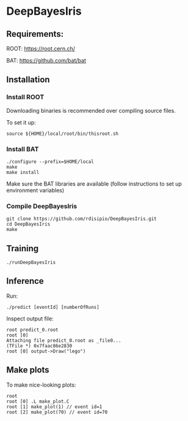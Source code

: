 # DeepBayesIris

## Requirements:
ROOT: https://root.cern.ch/

BAT: https://github.com/bat/bat

## Installation

### Install ROOT 

Downloading binaries is recommended over compiling source files. 

To set it up:

```
source ${HOME}/local/root/bin/thisroot.sh
```

### Install BAT

```
./configure --prefix=$HOME/local
make
make install
```

Make sure the BAT libraries are available (follow instructions to set up environment variables)

### Compile DeepBayesIris

```
git clone https://github.com/rdisipio/DeepBayesIris.git
cd DeepBayesIris
make
```

## Training

```
./runDeepBayesIris
```

## Inference

Run:

```
./predict [eventId] [numberOfRuns]
```

Inspect output file:

```
root predict_0.root
root [0] 
Attaching file predict_0.root as _file0...
(TFile *) 0x7faac86e2830
root [0] output->Draw("lego")
```

## Make plots
To make nice-looking plots:

```
root
root [0] .L make_plot.C 
root [1] make_plot(1) // event id=1
root [2] make_plot(70) // event id=70
```


